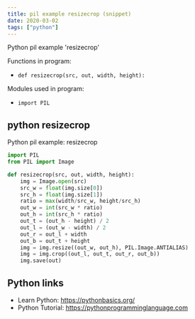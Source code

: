 ```yaml
---
title: pil example resizecrop (snippet)
date: 2020-03-02
tags: ["python"]
---
```

Python pil example 'resizecrop'

Functions in program: 
* `def resizecrop(src, out, width, height):`

Modules used in program: 
* `import PIL`

## python resizecrop

Python pil example: resizecrop

```python
import PIL
from PIL import Image

def resizecrop(src, out, width, height):
	img = Image.open(src)
	src_w = float(img.size[0])
	src_h = float(img.size[1])
	ratio = max(width/src_w, height/src_h)
	out_w = int(src_w * ratio)
	out_h = int(src_h * ratio)
	out_t = (out_h - height) / 2
	out_l = (out_w - width) / 2
	out_r = out_l + width
	out_b = out_t + height
	img = img.resize((out_w, out_h), PIL.Image.ANTIALIAS)
	img = img.crop((out_l, out_t, out_r, out_b))
	img.save(out)

```

## Python links

- Learn Python: https://pythonbasics.org/
- Python Tutorial: https://pythonprogramminglanguage.com
